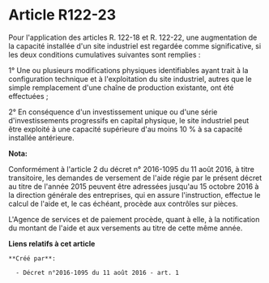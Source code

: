 # Article R122-23

Pour l'application des articles R. 122-18 et R. 122-22, une augmentation de la capacité installée d'un site industriel est
regardée comme significative, si les deux conditions cumulatives suivantes sont remplies : 

1° Une ou plusieurs modifications physiques identifiables ayant trait à la configuration technique et à l'exploitation du
site industriel, autres que le simple remplacement d'une chaîne de production existante, ont été effectuées ; 

2° En conséquence d'un investissement unique ou d'une série d'investissements progressifs en capital physique, le site
industriel peut être exploité à une capacité supérieure d'au moins 10 % à sa capacité installée antérieure.

**Nota:**

Conformément à l'article 2 du décret n° 2016-1095 du 11 août 2016, à titre transitoire, les demandes de versement de l'aide
régie par le présent décret au titre de l'année 2015 peuvent être adressées jusqu'au 15 octobre 2016 à la direction générale
des entreprises, qui en assure l'instruction, effectue le calcul de l'aide et, le cas échéant, procède aux contrôles sur
pièces.

L'Agence de services et de paiement procède, quant à elle, à la notification du montant de l'aide et aux versements au titre
de cette même année.

**Liens relatifs à cet article**

	**Créé par**:

	  - Décret n°2016-1095 du 11 août 2016 - art. 1
